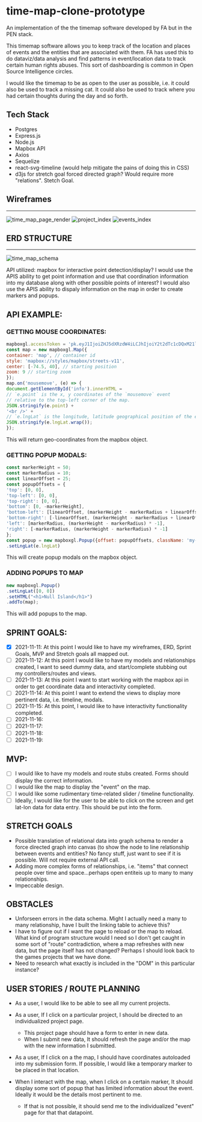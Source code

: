 # time-map-clone-prototype
An implementation of the the timemap software developed by FA but in the PEN stack.

This timemap software allows you to keep track of the location and places of events and the entities that are associated with them. FA has used this to do dataviz/data analysis and find patterns in event/location data to track certain human rights abuses. This sort of dashboarding is common in Open Source Intelligence circles.

I would like the timemap to be as open to the user as possible, i.e. it could also be used to track a missing cat. It could also be used to track where you had certain thoughts during the day and so forth.


## Tech Stack
- Postgres 
- Express.js
- Node.js
- Mapbox API
- Axios
- Sequelize
- react-svg-timeline (would help mitigate the pains of doing this in CSS)
- d3js for stretch goal forced directed graph? Would require more "relations". Stetch Goal.


## Wireframes
---
![time_map_page_render](readme/map_page.jpg)
![project_index](readme/project_index.png)
![events_index](readme/event_index.png)


## ERD STRUCTURE
---
![time_map_schema](readme/time_map_schema.jpeg)

API utilized:
mapbox for interactive point detection/display?
I would use the APIS ability to get point information and use that coordination information into my database along with other possible points of interest?
I would also use the APIS ability to dispaly information on the map in order to create markers and popups.


## API EXAMPLE:


### GETTING MOUSE COORDINATES:


```javascript
mapboxgl.accessToken = 'pk.eyJ1IjoiZHJ5dXRzdW4iLCJhIjoiY2t2dTc1cDQxM21laTJwcWd6bHE3NXk0aSJ9.0_oLKZMzGfSgG7UxPJvf_w';
const map = new mapboxgl.Map({
container: 'map', // container id
style: 'mapbox://styles/mapbox/streets-v11',
center: [-74.5, 40], // starting position
zoom: 9 // starting zoom
});
map.on('mousemove', (e) => {
document.getElementById('info').innerHTML =
// `e.point` is the x, y coordinates of the `mousemove` event
// relative to the top-left corner of the map.
JSON.stringify(e.point) +
'<br />' +
// `e.lngLat` is the longitude, latitude geographical position of the event.
JSON.stringify(e.lngLat.wrap());
});
```

This will return geo-coordinates from the mapbox object.

### GETTING POPUP MODALS:

```javascript
const markerHeight = 50;
const markerRadius = 10;
const linearOffset = 25;
const popupOffsets = {
'top': [0, 0],
'top-left': [0, 0],
'top-right': [0, 0],
'bottom': [0, -markerHeight],
'bottom-left': [linearOffset, (markerHeight - markerRadius + linearOffset) * -1],
'bottom-right': [-linearOffset, (markerHeight - markerRadius + linearOffset) * -1],
'left': [markerRadius, (markerHeight - markerRadius) * -1],
'right': [-markerRadius, (markerHeight - markerRadius) * -1]
};
const popup = new mapboxgl.Popup({offset: popupOffsets, className: 'my-class'})
.setLngLat(e.lngLat)
```

This will create popup modals on the mapbox object.


### ADDING POPUPS TO MAP
```javascript
new mapboxgl.Popup()
.setLngLat([0, 0])
.setHTML("<h1>Null Island</h1>")
.addTo(map);
```

This will add popups to the map.



## SPRINT GOALS:

- [x] 2021-11-11: At this point I would like to have my wireframes, ERD, Sprint Goals, MVP and Stretch goals all mapped out.
- [ ] 2021-11-12: At this point I would like to have my models and relationships created, I want to seed dummy data, and start/complete stubbing out my controllers/routes and views.
- [ ] 2021-11-13: At this point I want to start working with the mapbox api in order to get coordinate data and interactivity completed. 
- [ ] 2021-11-14: At this point I want to extend the views to display more pertinent data, i.e. timeline, modals.
- [ ] 2021-11-15: At this point, I would like to have interactivity functionality completed.
- [ ] 2021-11-16:
- [ ] 2021-11-17:
- [ ] 2021-11-18:
- [ ] 2021-11-19:

## MVP:
- [ ] I would like to have my models and route stubs created. Forms should display the correct information.
- [ ]  I would like the map to display the "event" on the map.
- [ ]  I would like some rudimentary time-related slider / timeline functionality.
- [ ]  Ideally, I would like for the user to be able to click on the screen and get lat-lon data for data entry. This should be put into the form.

## STRETCH GOALS
- Possible translation of relational data into graph schema to render a force directed graph into canvas (to show the node to line relationship between events and entities? No fancy stuff, just want to see if it is possible. Will not require external API call.
- Adding more complex forms of relationships, i.e. "items" that connect people over time and space...perhaps open entiteis up to many to many relationships.
- Impeccable design.

## OBSTACLES
- Unforseen errors in the data schema. Might I actually need a many to many relationship, have I built the linking table to achieve this?
- I have to figure out if I want the page to reload or the map to reload. What kind of program structure would I need so I don't get caught in some sort of "route" contradiction, where a map refreshes with new data, but the page itself has not changed? Perhaps I should look back to the games projects that we have done.
- Need to research what exactly is included in the "DOM" in this particular instance?


## USER STORIES / ROUTE PLANNING

- As a user, I would like to be able to see all my current projects.
- As a user, If I click on a particular project, I should be directed to an individualized project page.
    - This project page should have a form to enter in new  data.
    - When I submit new data, It should refresh the page and/or the map with the new information I submitted.
- As a user, If I click on a the map, I should have coordinates autoloaded into my submission form. If possible, I would like a temporary marker to be placed in that location.

- When I interact with the map, when I click on a certain marker, It should display some sort of popup that has limited information about the event. Ideally it would be the details most pertinent to me.
    - If that is not possible, it should send me to the individualized "event" page for that that datapoint.



